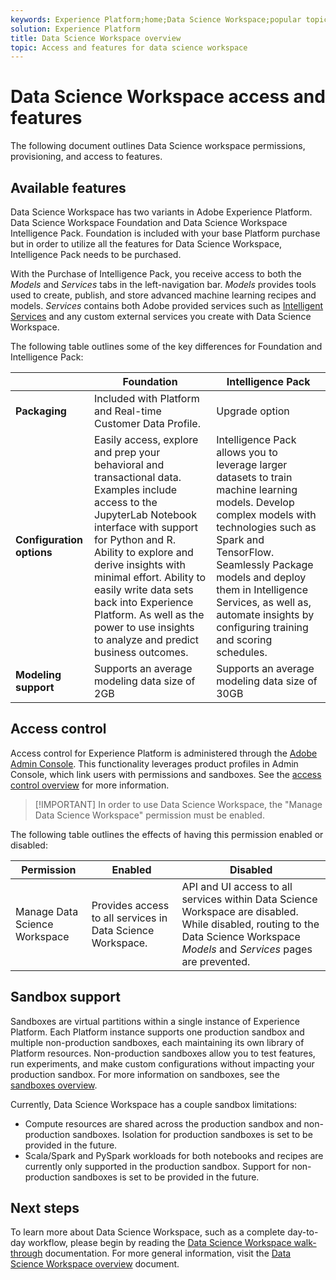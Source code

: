 ```yaml
---
keywords: Experience Platform;home;Data Science Workspace;popular topics;access control;sandbox;foundation;intelligence pack
solution: Experience Platform
title: Data Science Workspace overview
topic: Access and features for data science workspace
---
```


# Data Science Workspace access and features

The following document outlines Data Science workspace permissions, provisioning, and access to features. 

## Available features

Data Science Workspace has two variants in Adobe Experience Platform. Data Science Workspace Foundation and Data Science Workspace Intelligence Pack. Foundation is included with your base Platform purchase but in order to utilize all the features for Data Science Workspace, Intelligence Pack needs to be purchased. 

With the Purchase of Intelligence Pack, you receive access to both the *Models* and *Services* tabs in the left-navigation bar. *Models* provides tools used to create, publish, and store advanced machine learning recipes and models. *Services* contains both Adobe provided services such as [Intelligent Services](../intelligent-services/home.md) and any custom external services you create with Data Science Workspace.

The following table outlines some of the key differences for Foundation and Intelligence Pack:

| | Foundation | Intelligence Pack |
| --- | --- | --- |
| **Packaging** | Included with Platform and Real-time Customer Data Profile. | Upgrade option |
| **Configuration options** | Easily access, explore and prep your behavioral and transactional data. Examples include access to the JupyterLab Notebook interface with support for Python and R. Ability to explore and derive insights with minimal effort. Ability to easily write data sets back into Experience Platform. As well as the power to use insights to analyze and predict business outcomes. | Intelligence Pack allows you to leverage larger datasets to train machine learning models. Develop complex models with technologies such as Spark and TensorFlow. Seamlessly Package models and deploy them in Intelligence Services, as well as, automate insights by configuring training and scoring schedules. |
| **Modeling support** | Supports an average modeling data size of 2GB | Supports an average modeling data size of 30GB |

## Access control

Access control for Experience Platform is administered through the [Adobe Admin Console](https://adminconsole.adobe.com). This functionality leverages product profiles in Admin Console, which link users with permissions and sandboxes. See the [access control overview](../access-control/home.md) for more information.

>[!IMPORTANT] In order to use Data Science Workspace, the "Manage Data Science Workspace" permission must be enabled. 

The following table outlines the effects of having this permission enabled or disabled:

| Permission | Enabled | Disabled |
|---|---|---|
| Manage Data Science Workspace | Provides access to all services in Data Science Workspace. | API and UI access to all services within Data Science Workspace are disabled. While disabled, routing to the Data Science Workspace *Models* and *Services* pages are prevented. |

## Sandbox support

Sandboxes are virtual partitions within a single instance of Experience Platform. Each Platform instance supports one production sandbox and multiple non-production sandboxes, each maintaining its own library of Platform resources. Non-production sandboxes allow you to test features, run experiments, and make custom configurations without impacting your production sandbox. For more information on sandboxes, see the [sandboxes overview](../sandboxes/home.md).

Currently, Data Science Workspace has a couple sandbox limitations:

- Compute resources are shared across the production sandbox and non-production sandboxes. Isolation for production sandboxes is set to be provided in the future.
- Scala/Spark and PySpark workloads for both notebooks and recipes are currently only supported in the production sandbox. Support for non-production sandboxes is set to be provided in the future.

## Next steps

To learn more about Data Science Workspace, such as a complete day-to-day workflow, please begin by reading the [Data Science Workspace walk-through](./walkthrough.md) documentation. For more general information, visit the [Data Science Workspace overview](./home.md) document.
